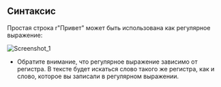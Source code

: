 ## Синтаксис
Простая строка r"Привет" может быть использована как регулярное выражение:

![Screenshot_1](https://user-images.githubusercontent.com/84935915/181355238-4e146d60-50c7-4681-99f8-425880e75bd2.png)
- Обратите внимание, что регулярное выражение зависимо от регистра. В тексте будет искаться слово такого же регистра, как и слово, которое вы записали в регулярном выражении.
